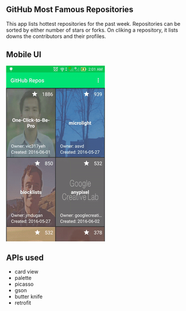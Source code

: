 ## GitHub Most Famous Repositories
This app lists hottest repositories for the past week. Repositories can be sorted by either number of stars or forks. On cliking a repository, it lists downs the contributors and their profiles.

## Mobile UI
![alt tag](https://github.com/sivze/MostStarredRepositories/blob/master/screens/screen1.gif)

## APIs used
- card view
- palette
- picasso
- gson
- butter knife
- retrofit


